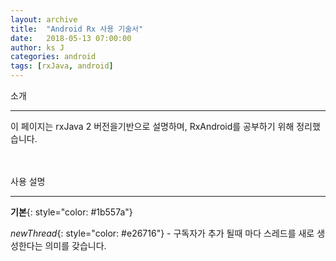 ```yaml
---
layout: archive
title:  "Android Rx 사용 기술서"
date:   2018-05-13 07:00:00
author: ks J
categories: android
tags: [rxJava, android]
---
```


소개
<hr/>
이 페이지는 rxJava 2 버전을기반으로 설명하며, RxAndroid를 공부하기 위해 정리했습니다. 
<br/>
<br/>
<br/>

사용 설명
<hr/>

__기본__{: style="color: #1b557a"} <br >

_newThread_{: style="color: #e26716"} -  구독자가 추가 될때 마다 스레드를 새로 생성한다는 의미를 갖습니다. 
<br />

